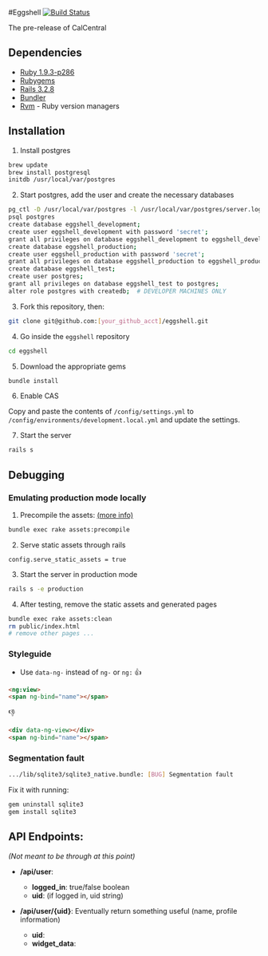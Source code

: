#Eggshell [![Build Status](https://secure.travis-ci.org/ets-berkeley-edu/eggshell.png)](http://travis-ci.org/ets-berkeley-edu/eggshell)

The pre-release of CalCentral

## Dependencies

* [Ruby 1.9.3-p286](http://www.ruby-lang.org/en/)
* [Rubygems](http://rubyforge.org/frs/?group_id=126)
* [Rails 3.2.8](http://rubyonrails.org/download)
* [Bundler](http://gembundler.com/rails3.html)
* [Rvm](https://rvm.io/rvm/install/) - Ruby version managers

## Installation

1. Install postgres
```bash
brew update
brew install postgresql
initdb /usr/local/var/postgres
```

2. Start postgres, add the user and create the necessary databases
```bash
pg_ctl -D /usr/local/var/postgres -l /usr/local/var/postgres/server.log start
psql postgres
create database eggshell_development;
create user eggshell_development with password 'secret';
grant all privileges on database eggshell_development to eggshell_development;
create database eggshell_production;
create user eggshell_production with password 'secret';
grant all privileges on database eggshell_production to eggshell_production;
create database eggshell_test;
create user postgres;
grant all privileges on database eggshell_test to postgres;
alter role postgres with createdb;  # DEVELOPER MACHINES ONLY
```

3. Fork this repository, then:
```bash
git clone git@github.com:[your_github_acct]/eggshell.git
```

4. Go inside the `eggshell` repository
```bash
cd eggshell
```

5. Download the appropriate gems
```bash
bundle install
```

6. Enable CAS

Copy and paste the contents of `/config/settings.yml` to `/config/environments/development.local.yml` and update the settings.

7. Start the server
```bash
rails s
```

## Debugging

### Emulating production mode locally

1. Precompile the assets: [(more info)](http://stackoverflow.com/questions/7275636/rails-3-1-0-actionviewtemplateerrror-application-css-isnt-precompiled)
```bash
bundle exec rake assets:precompile
```

2. Serve static assets through rails
```
config.serve_static_assets = true
```

3. Start the server in production mode
```bash
rails s -e production
```

4. After testing, remove the static assets and generated pages
```bash
bundle exec rake assets:clean
rm public/index.html
# remove other pages ...
```

### Styleguide

* Use `data-ng-` instead of `ng-` or `ng:`
:+1:
```html
<ng:view>
<span ng-bind="name"></span>
```
:-1:
```html
<div data-ng-view></div>
<span ng-bind="name"></span>
```

### Segmentation fault

```bash
.../lib/sqlite3/sqlite3_native.bundle: [BUG] Segmentation fault
```

Fix it with running:

```bash
gem uninstall sqlite3
gem install sqlite3
```

## API Endpoints:
_(Not meant to be through at this point)_

- __/api/user__:
  - __logged_in__: true/false boolean
  - __uid__: (if logged in, uid string)

- __/api/user/{uid}__: Eventually return something useful (name, profile information)
  - __uid__: <uid string>
  - __widget_data__: <JSONObject>
